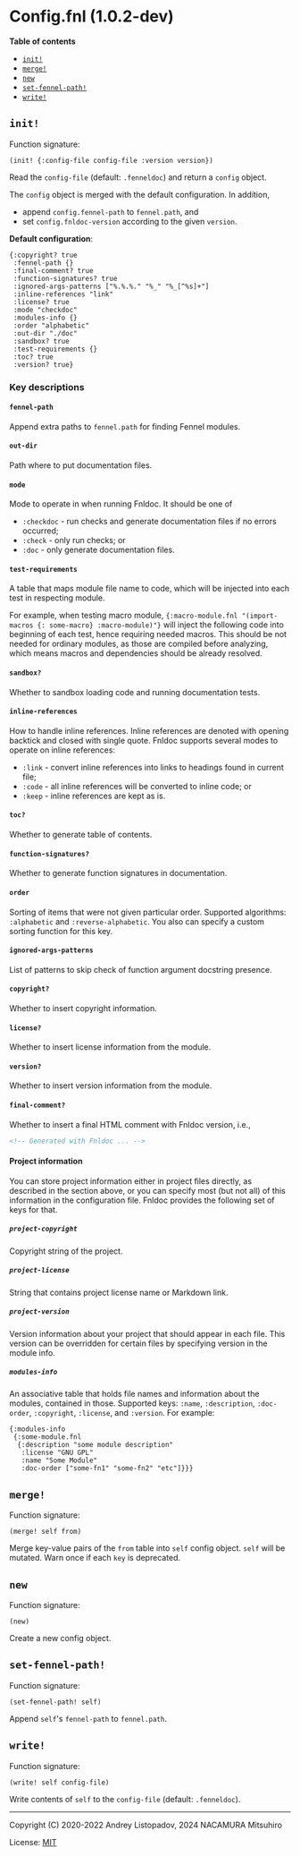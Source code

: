 # Config.fnl (1.0.2-dev)

**Table of contents**

- [`init!`](#init)
- [`merge!`](#merge)
- [`new`](#new)
- [`set-fennel-path!`](#set-fennel-path)
- [`write!`](#write)

## `init!`
Function signature:

```
(init! {:config-file config-file :version version})
```


Read the `config-file` (default: `.fenneldoc`) and return a `config` object.

The `config` object is merged with the default configuration. In addition,

- append `config.fennel-path` to `fennel.path`, and
- set `config.fnldoc-version` according to the given `version`.

**Default configuration**:

``` fennel
{:copyright? true
 :fennel-path {}
 :final-comment? true
 :function-signatures? true
 :ignored-args-patterns ["%.%.%." "%_" "%_[^%s]+"]
 :inline-references "link"
 :license? true
 :mode "checkdoc"
 :modules-info {}
 :order "alphabetic"
 :out-dir "./doc"
 :sandbox? true
 :test-requirements {}
 :toc? true
 :version? true}
```

### Key descriptions

#### `fennel-path`

Append extra paths to `fennel.path` for finding Fennel modules.

#### `out-dir`

Path where to put documentation files.

#### `mode`

Mode to operate in when running Fnldoc. It should be one of

- `:checkdoc` - run checks and generate documentation files if no
  errors occurred;
- `:check` - only run checks; or
- `:doc` - only generate documentation files.

#### `test-requirements`

A table that maps module file name to code, which will be injected into
each test in respecting module.

For example, when testing macro module,
`{:macro-module.fnl "(import-macros {: some-macro} :macro-module)"}`
will inject the following code into beginning of each test, hence
requiring needed macros. This should be not needed for ordinary modules,
as those are compiled before analyzing, which means macros and dependencies
should be already resolved.

#### `sandbox?`

Whether to sandbox loading code and running documentation tests.

#### `inline-references`

How to handle inline references. Inline references are denoted with
opening backtick and closed with single quote. Fnldoc supports several
modes to operate on inline references:

- `:link` - convert inline references into links to headings found in
  current file;
- `:code` - all inline references will be converted to inline code; or
- `:keep` - inline references are kept as is.

#### `toc?`

Whether to generate table of contents.

#### `function-signatures?`

Whether to generate function signatures in documentation.

#### `order`

Sorting of items that were not given particular order. Supported
algorithms: `:alphabetic` and `:reverse-alphabetic`. You also can
specify a custom sorting function for this key.

#### `ignored-args-patterns`

List of patterns to skip check of function argument docstring presence.

#### `copyright?`

Whether to insert copyright information.

#### `license?`

Whether to insert license information from the module.

#### `version?`

Whether to insert version information from the module.

#### `final-comment?`

Whether to insert a final HTML comment with Fnldoc version, i.e.,

```html
<!-- Generated with Fnldoc ... -->
```

#### Project information

You can store project information either in project files directly, as
described in the section above, or you can specify most (but not all)
of this information in the configuration file. Fnldoc provides the
following set of keys for that.

##### `project-copyright`

Copyright string of the project.

##### `project-license`

String that contains project license name or Markdown link.

##### `project-version`

Version information about your project that should appear in each file.
This version can be overridden for certain files by specifying version
in the module info.

##### `modules-info`

An associative table that holds file names and information about the
modules, contained in those. Supported keys: `:name`, `:description`,
`:doc-order`, `:copyright`, `:license`, and `:version`. For example:

```fennel
{:modules-info
 {:some-module.fnl
  {:description "some module description"
   :license "GNU GPL"
   :name "Some Module"
   :doc-order ["some-fn1" "some-fn2" "etc"]}}}
```

## `merge!`
Function signature:

```
(merge! self from)
```

Merge key-value pairs of the `from` table into `self` config object.
`self` will be mutated. Warn once if each `key` is deprecated.

## `new`
Function signature:

```
(new)
```

Create a new config object.

## `set-fennel-path!`
Function signature:

```
(set-fennel-path! self)
```

Append `self`'s `fennel-path` to `fennel.path`.

## `write!`
Function signature:

```
(write! self config-file)
```

Write contents of `self` to the `config-file` (default: `.fenneldoc`).


---

Copyright (C) 2020-2022 Andrey Listopadov, 2024 NACAMURA Mitsuhiro

License: [MIT](https://git.sr.ht/~m15a/fnldoc/tree/main/item/LICENSE)


<!-- Generated with Fnldoc 1.0.2-dev
     https://sr.ht/~m15a/fnldoc/ -->
